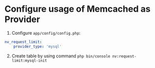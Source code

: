 Configure usage of Memcached as Provider
=============

1) Configure `app/config/config.php`:
```yml
nv_request_limit:
    provider_type: 'mysql'
```

2) Create table by using command `php bin/console nv:request-limit:mysql-init`
